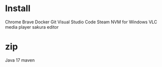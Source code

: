 # Install
Chrome
Brave
Docker
Git
Visual Studio Code
Steam
NVM for Windows
VLC media player
sakura editor

# zip
Java 17
maven